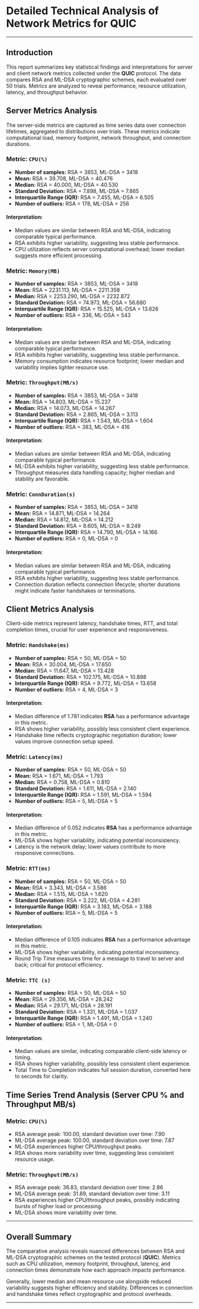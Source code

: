 # Detailed Technical Analysis of Network Metrics for **QUIC**

---

## Introduction

This report summarizes key statistical findings and interpretations for server and client network metrics collected under the **QUIC** protocol. The data compares RSA and ML-DSA cryptographic schemes, each evaluated over 50 trials. Metrics are analyzed to reveal performance, resource utilization, latency, and throughput behavior.

## Server Metrics Analysis

The server-side metrics are captured as time series data over connection lifetimes, aggregated to distributions over trials. These metrics indicate computational load, memory footprint, network throughput, and connection durations.

### Metric: `CPU(%)`
- **Number of samples:** RSA = 3853, ML-DSA = 3418
- **Mean:** RSA = 39.708, ML-DSA = 40.476
- **Median:** RSA = 40.000, ML-DSA = 40.530
- **Standard Deviation:** RSA = 7.898, ML-DSA = 7.865
- **Interquartile Range (IQR):** RSA = 7.455, ML-DSA = 6.505
- **Number of outliers:** RSA = 178, ML-DSA = 256

#### Interpretation:
- Median values are similar between RSA and ML-DSA, indicating comparable typical performance.
- RSA exhibits higher variability, suggesting less stable performance.
- CPU utilization reflects server computational overhead; lower median suggests more efficient processing.

### Metric: `Memory(MB)`
- **Number of samples:** RSA = 3853, ML-DSA = 3418
- **Mean:** RSA = 2231.113, ML-DSA = 2211.358
- **Median:** RSA = 2253.290, ML-DSA = 2232.872
- **Standard Deviation:** RSA = 74.973, ML-DSA = 56.680
- **Interquartile Range (IQR):** RSA = 15.525, ML-DSA = 13.626
- **Number of outliers:** RSA = 336, ML-DSA = 543

#### Interpretation:
- Median values are similar between RSA and ML-DSA, indicating comparable typical performance.
- RSA exhibits higher variability, suggesting less stable performance.
- Memory consumption indicates resource footprint; lower median and variability implies lighter resource use.

### Metric: `Throughput(MB/s)`
- **Number of samples:** RSA = 3853, ML-DSA = 3418
- **Mean:** RSA = 14.803, ML-DSA = 15.237
- **Median:** RSA = 14.073, ML-DSA = 14.267
- **Standard Deviation:** RSA = 2.865, ML-DSA = 3.113
- **Interquartile Range (IQR):** RSA = 1.543, ML-DSA = 1.604
- **Number of outliers:** RSA = 383, ML-DSA = 416

#### Interpretation:
- Median values are similar between RSA and ML-DSA, indicating comparable typical performance.
- ML-DSA exhibits higher variability, suggesting less stable performance.
- Throughput measures data handling capacity; higher median and stability are favorable.

### Metric: `ConnDuration(s)`
- **Number of samples:** RSA = 3853, ML-DSA = 3418
- **Mean:** RSA = 14.871, ML-DSA = 14.264
- **Median:** RSA = 14.812, ML-DSA = 14.212
- **Standard Deviation:** RSA = 8.605, ML-DSA = 8.249
- **Interquartile Range (IQR):** RSA = 14.790, ML-DSA = 14.166
- **Number of outliers:** RSA = 0, ML-DSA = 0

#### Interpretation:
- Median values are similar between RSA and ML-DSA, indicating comparable typical performance.
- RSA exhibits higher variability, suggesting less stable performance.
- Connection duration reflects connection lifecycle; shorter durations might indicate faster handshakes or terminations.

## Client Metrics Analysis

Client-side metrics represent latency, handshake times, RTT, and total completion times, crucial for user experience and responsiveness.

### Metric: `Handshake(ms)`
- **Number of samples:** RSA = 50, ML-DSA = 50
- **Mean:** RSA = 30.004, ML-DSA = 17.650
- **Median:** RSA = 11.647, ML-DSA = 13.428
- **Standard Deviation:** RSA = 102.175, ML-DSA = 10.898
- **Interquartile Range (IQR):** RSA = 9.772, ML-DSA = 13.658
- **Number of outliers:** RSA = 4, ML-DSA = 3

#### Interpretation:
- Median difference of 1.781 indicates **RSA** has a performance advantage in this metric.
- RSA shows higher variability, possibly less consistent client experience.
- Handshake time reflects cryptographic negotiation duration; lower values improve connection setup speed.

### Metric: `Latency(ms)`
- **Number of samples:** RSA = 50, ML-DSA = 50
- **Mean:** RSA = 1.671, ML-DSA = 1.793
- **Median:** RSA = 0.758, ML-DSA = 0.810
- **Standard Deviation:** RSA = 1.611, ML-DSA = 2.140
- **Interquartile Range (IQR):** RSA = 1.591, ML-DSA = 1.594
- **Number of outliers:** RSA = 5, ML-DSA = 5

#### Interpretation:
- Median difference of 0.052 indicates **RSA** has a performance advantage in this metric.
- ML-DSA shows higher variability, indicating potential inconsistency.
- Latency is the network delay; lower values contribute to more responsive connections.

### Metric: `RTT(ms)`
- **Number of samples:** RSA = 50, ML-DSA = 50
- **Mean:** RSA = 3.343, ML-DSA = 3.586
- **Median:** RSA = 1.515, ML-DSA = 1.620
- **Standard Deviation:** RSA = 3.222, ML-DSA = 4.281
- **Interquartile Range (IQR):** RSA = 3.183, ML-DSA = 3.188
- **Number of outliers:** RSA = 5, ML-DSA = 5

#### Interpretation:
- Median difference of 0.105 indicates **RSA** has a performance advantage in this metric.
- ML-DSA shows higher variability, indicating potential inconsistency.
- Round Trip Time measures time for a message to travel to server and back; critical for protocol efficiency.

### Metric: `TTC (s)`
- **Number of samples:** RSA = 50, ML-DSA = 50
- **Mean:** RSA = 29.356, ML-DSA = 28.242
- **Median:** RSA = 29.171, ML-DSA = 28.191
- **Standard Deviation:** RSA = 1.331, ML-DSA = 1.037
- **Interquartile Range (IQR):** RSA = 1.491, ML-DSA = 1.240
- **Number of outliers:** RSA = 1, ML-DSA = 0

#### Interpretation:
- Median values are similar, indicating comparable client-side latency or timing.
- RSA shows higher variability, possibly less consistent client experience.
- Total Time to Completion indicates full session duration, converted here to seconds for clarity.

## Time Series Trend Analysis (Server CPU % and Throughput MB/s)

### Metric: `CPU(%)`
- RSA average peak: 100.00, standard deviation over time: 7.90
- ML-DSA average peak: 100.00, standard deviation over time: 7.87
- ML-DSA experiences higher CPU/throughput peaks.
- RSA shows more variability over time, suggesting less consistent resource usage.

### Metric: `Throughput(MB/s)`
- RSA average peak: 36.83, standard deviation over time: 2.86
- ML-DSA average peak: 31.89, standard deviation over time: 3.11
- RSA experiences higher CPU/throughput peaks, possibly indicating bursts of higher load or processing.
- ML-DSA shows more variability over time.

---

## Overall Summary

The comparative analysis reveals nuanced differences between RSA and ML-DSA cryptographic schemes on the tested protocol (**QUIC**). Metrics such as CPU utilization, memory footprint, throughput, latency, and connection times demonstrate how each approach impacts performance.

Generally, lower median and mean resource use alongside reduced variability suggests higher efficiency and stability. Differences in connection and handshake times reflect cryptographic and protocol overheads.


---